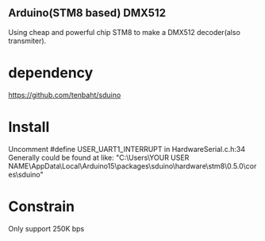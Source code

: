 ## Arduino(STM8 based) DMX512
Using cheap and powerful chip STM8 to make a DMX512 decoder(also transmiter).
# dependency
https://github.com/tenbaht/sduino
# Install
Uncomment #define USER_UART1_INTERRUPT in HardwareSerial.c.h:34
Generally could be found at like: "C:\Users\YOUR USER NAME\AppData\Local\Arduino15\packages\sduino\hardware\stm8\0.5.0\cores\sduino"
# Constrain
Only support 250K bps

